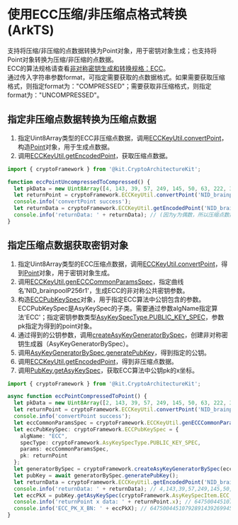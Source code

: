 # 使用ECC压缩/非压缩点格式转换(ArkTS)

<!--Kit: Crypto Architecture Kit-->
<!--Subsystem: Security-->
<!--Owner: @zxz--3-->
<!--Designer: @lanming-->
<!--Tester: @PAFT-->
<!--Adviser: @zengyawen-->
 
支持将压缩/非压缩的点数据转换为Point对象，用于密钥对象生成；也支持将Point对象转换为压缩/非压缩的点数据。  
ECC的算法规格请查看[非对称密钥生成和转换规格：ECC](crypto-asym-key-generation-conversion-spec.md#ecc)。  
通过传入字符串参数format，可指定需要获取的点数据格式。如果需要获取压缩格式，则指定format为："COMPRESSED"；需要获取非压缩格式，则指定format为："UNCOMPRESSED"。

## 指定非压缩点数据转换为压缩点数据

1. 指定Uint8Array类型的ECC非压缩点数据，调用[ECCKeyUtil.convertPoint](../../reference/apis-crypto-architecture-kit/js-apis-cryptoFramework.md#convertpoint12)，构造[Point](../../reference/apis-crypto-architecture-kit/js-apis-cryptoFramework.md#point10)对象，用于生成点数据。
2. 调用[ECCKeyUtil.getEncodedPoint](../../reference/apis-crypto-architecture-kit/js-apis-cryptoFramework.md#getencodedpoint12)，获取压缩点数据。

```ts
import { cryptoFramework } from '@kit.CryptoArchitectureKit';

function eccPointUncompressedToCompressed() {
  let pkData = new Uint8Array([4, 143, 39, 57, 249, 145, 50, 63, 222, 35, 70, 178, 121, 202, 154, 21, 146, 129, 75, 76, 63, 8, 195, 157, 111, 40, 217, 215, 148, 120, 224, 205, 82, 83, 92, 185, 21, 211, 184, 5, 19, 114, 33, 86, 85, 228, 123, 242, 206, 200, 98, 178, 184, 130, 35, 232, 45, 5, 202, 189, 11, 46, 163, 156, 152]);
  let returnPoint = cryptoFramework.ECCKeyUtil.convertPoint('NID_brainpoolP256r1', pkData);
  console.info('convertPoint success');
  let returnData = cryptoFramework.ECCKeyUtil.getEncodedPoint('NID_brainpoolP256r1', returnPoint, 'COMPRESSED');
  console.info('returnData: ' + returnData); // (因为y为偶数，所以压缩点数据的前缀是02)returnData: 2,143,39,57,249,145,50,63,222,35,70,178,121,202,154,21,146,129,75,76,63,8,195,157,111,40,217,215,148,120,224,205,82
}
```

## 指定压缩点数据获取密钥对象

1. 指定Uint8Array类型的ECC压缩点数据，调用[ECCKeyUtil.convertPoint](../../reference/apis-crypto-architecture-kit/js-apis-cryptoFramework.md#convertpoint12)，得到[Point](../../reference/apis-crypto-architecture-kit/js-apis-cryptoFramework.md#point10)对象，用于密钥对象生成。
2. 调用[ECCKeyUtil.genECCCommonParamsSpec](../../reference/apis-crypto-architecture-kit/js-apis-cryptoFramework.md#genecccommonparamsspec11)，指定曲线名'NID_brainpoolP256r1'，生成ECC的非对称公共密钥参数。
3. 构造[ECCPubKeySpec](../../reference/apis-crypto-architecture-kit/js-apis-cryptoFramework.md#eccpubkeyspec10)对象，用于指定ECC算法中公钥包含的参数。ECCPubKeySpec是AsyKeySpec的子类。需要通过参数algName指定算法'ECC'；指定密钥参数类型[AsyKeySpecType.PUBLIC_KEY_SPEC](../../reference/apis-crypto-architecture-kit/js-apis-cryptoFramework.md#asykeyspectype10)，参数pk指定为得到的point对象。
4. 通过得到的公钥参数，调用[createAsyKeyGeneratorBySpec](../../reference/apis-crypto-architecture-kit/js-apis-cryptoFramework.md#cryptoframeworkcreateasykeygeneratorbyspec10)，创建非对称密钥生成器（AsyKeyGeneratorBySpec）。
5. 调用[AsyKeyGeneratorBySpec.generatePubKey](../../reference/apis-crypto-architecture-kit/js-apis-cryptoFramework.md#generatepubkey10)，得到指定的公钥。
6. 调用[ECCKeyUtil.getEncodedPoint](../../reference/apis-crypto-architecture-kit/js-apis-cryptoFramework.md#getencodedpoint12)，得到非压缩点数据。
7. 调用[PubKey.getAsyKeySpec](../../reference/apis-crypto-architecture-kit/js-apis-cryptoFramework.md#getasykeyspec10)，获取ECC算法中公钥pk的x坐标。

```ts
import { cryptoFramework } from '@kit.CryptoArchitectureKit';

async function eccPointCompressedToPoint() {
  let pkData = new Uint8Array([2, 143, 39, 57, 249, 145, 50, 63, 222, 35, 70, 178, 121, 202, 154, 21, 146, 129, 75, 76, 63, 8, 195, 157, 111, 40, 217, 215, 148, 120, 224, 205, 82]);
  let returnPoint = cryptoFramework.ECCKeyUtil.convertPoint('NID_brainpoolP256r1', pkData);
  console.info('convertPoint success');
  let eccCommonParamsSpec = cryptoFramework.ECCKeyUtil.genECCCommonParamsSpec('NID_brainpoolP256r1');
  let eccPubKeySpec: cryptoFramework.ECCPubKeySpec = {
    algName: "ECC",
    specType: cryptoFramework.AsyKeySpecType.PUBLIC_KEY_SPEC,
    params: eccCommonParamsSpec,
    pk: returnPoint
  };
  let generatorBySpec = cryptoFramework.createAsyKeyGeneratorBySpec(eccPubKeySpec);
  let pubKey = await generatorBySpec.generatePubKey();
  let returnData = cryptoFramework.ECCKeyUtil.getEncodedPoint('NID_brainpoolP256r1', returnPoint, 'UNCOMPRESSED');
  console.info('returnData: ' + returnData); // 4,143,39,57,249,145,50,63,222,35,70,178,121,202,154,21,146,129,75,76,63,8,195,157,111,40,217,215,148,120,224,205,82,83,92,185,21,211,184,5,19,114,33,86,85,228,123,242,206,200,98,178,184,130,35,232,45,5,202,189,11,46,163,156,152
  let eccPkX = pubKey.getAsyKeySpec(cryptoFramework.AsyKeySpecItem.ECC_PK_X_BN);
  console.info('returnPoint x data: ' + returnPoint.x); // 64750044510792891439269945828433327517677381559622384455951527515863444933970
  console.info('ECC_PK_X_BN: ' + eccPkX); // 64750044510792891439269945828433327517677381559622384455951527515863444933970
}
```